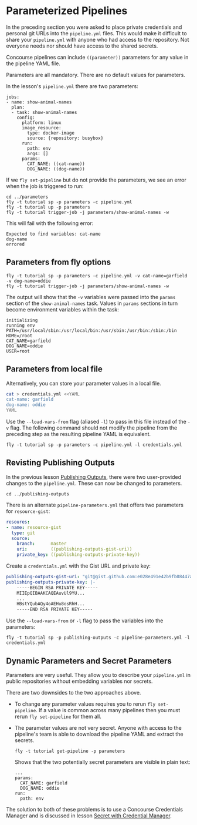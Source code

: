 # Parameterized Pipelines

In the preceding section you were asked to place private credentials and personal git URLs into the `pipeline.yml` files. This would make it difficult to share your `pipeline.yml` with anyone who had access to the repository. Not everyone needs nor should have access to the shared secrets.

Concourse pipelines can include `((parameter))` parameters for any value in the pipeline YAML file.

Parameters are all mandatory. There are no default values for parameters.

In the lesson's `pipeline.yml` there are two parameters:

```
jobs:
- name: show-animal-names
  plan:
  - task: show-animal-names
    config:
      platform: linux
      image_resource:
        type: docker-image
        source: {repository: busybox}
      run:
        path: env
        args: []
      params:
        CAT_NAME: ((cat-name))
        DOG_NAME: ((dog-name))
```

If we `fly set-pipeline` but do not provide the parameters, we see an error when the job is triggered to run:

```
cd ../parameters
fly -t tutorial sp -p parameters -c pipeline.yml
fly -t tutorial up -p parameters
fly -t tutorial trigger-job -j parameters/show-animal-names -w
```

This will fail with the following error:

```
Expected to find variables: cat-name
dog-name
errored
```

## Parameters from fly options

```
fly -t tutorial sp -p parameters -c pipeline.yml -v cat-name=garfield -v dog-name=oddie
fly -t tutorial trigger-job -j parameters/show-animal-names -w
```

The output will show that the `-v` variables were passed into the `params` section of the `show-animal-names` task. Values in `params` sections  in turn become environment variables within the task:

```
initializing
running env
PATH=/usr/local/sbin:/usr/local/bin:/usr/sbin:/usr/bin:/sbin:/bin
HOME=/root
CAT_NAME=garfield
DOG_NAME=oddie
USER=root
```

## Parameters from local file

Alternatively, you can store your parameter values in a local file.

```bash
cat > credentials.yml <<YAML
cat-name: garfield
dog-name: oddie
YAML
```

Use the `--load-vars-from` flag (aliased `-l`) to pass in this file instead of the `-v` flag. The following command should not modify the pipeline from the preceding step as the resulting pipeline YAML is equivalent.

```
fly -t tutorial sp -p parameters -c pipeline.yml -l credentials.yml
```

## Revisting Publishing Outputs

In the previous lesson [Publishing Outputs](/basics/publishing-outputs/), there were two user-provided changes to the `pipeline.yml`. These can now be changed to parameters.

```
cd ../publishing-outputs
```

There is an alternate `pipeline-parameters.yml` that offers two parameters for `resource-gist`:

```yaml
resoures:
- name: resource-gist
  type: git
  source:
    branch:      master
    uri:         ((publishing-outputs-gist-uri))
    private_key: ((publishing-outputs-private-key))
```

Create a `credentials.yml` with the Gist URL and private key:

```yaml
publishing-outputs-gist-uri: "git@gist.github.com:e028e491e42b9fb08447a3bafcf884e5.git"
publishing-outputs-private-key: |-
    -----BEGIN RSA PRIVATE KEY-----
    MIIEpQIBAAKCAQEAuvUl9YU...
    ...
    HBstYQubAQy4oAEHu8osRhH...
    -----END RSA PRIVATE KEY-----
```

Use the `--load-vars-from` or `-l` flag to pass the variables into the parameters:

```
fly -t tutorial sp -p publishing-outputs -c pipeline-parameters.yml -l credentials.yml
```

## Dynamic Parameters and Secret Parameters

Parameters are very useful. They allow you to describe your `pipeline.yml` in public repositories without embedding variables nor secrets.

There are two downsides to the two approaches above.

* To change any parameter values requires you to rerun `fly set-pipeline`. If a value is common across many pipelines then you must rerun `fly set-pipeline` for them all.
* The parameter values are not very secret. Anyone with access to the pipeline's team is able to download the pipeline YAML and extract the secrets.

    ```
    fly -t tutorial get-pipeline -p parameters
    ```

    Shows that the two potentially secret parameters are visible in plain text:

    ```
    ...
    params:
      CAT_NAME: garfield
      DOG_NAME: oddie
    run:
      path: env
    ```

The solution to both of these problems is to use a Concourse Credentials Manager and is discussed in lesson [Secret with Credential Manager](/basics/secret-parameters/).
